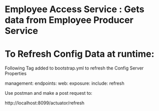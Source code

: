 # Employee Access Service : Gets data from Employee Producer Service

# To Refresh Config Data at runtime:

   Following Tag added to bootstrap.yml to refresh the Config Server Properties

  management:
    endpoints:
      web:
        exposure:
          include: refresh 


   Use postman and make a post request to:

  http://localhost:8099/actuator/refresh
